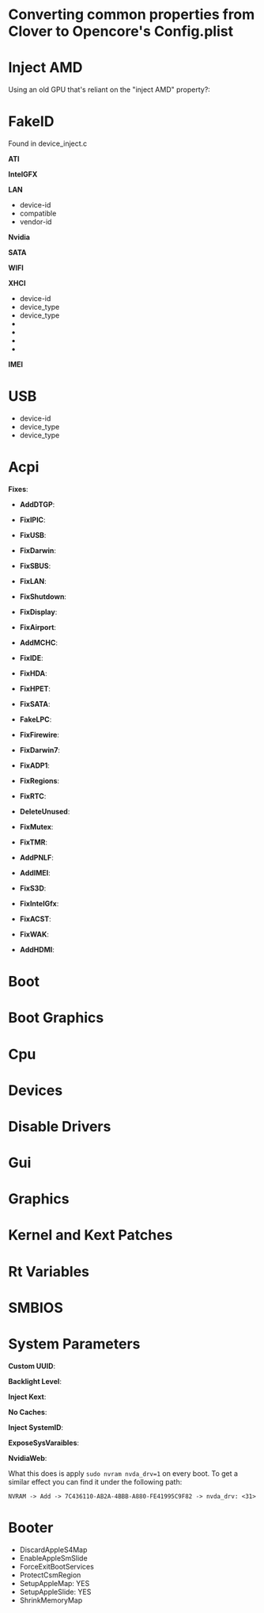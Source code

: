 # Converting common properties from Clover to Opencore's Config.plist


# Inject AMD

Using an old GPU that's reliant on the "inject AMD" property?:

# FakeID

Found in device_inject.c

**ATI**

**IntelGFX**

**LAN**

* device-id
* compatible
* vendor-id

**Nvidia**

**SATA**

**WIFI**

**XHCI**

* device-id
* device_type
* device_type
*
*
*
*

**IMEI**

# USB

* device-id
* device_type
* device_type






# Acpi

**Fixes**:

* **AddDTGP**:

* **FixIPIC**:

* **FixUSB**:

* **FixDarwin**:

* **FixSBUS**:

* **FixLAN**:

* **FixShutdown**:

* **FixDisplay**:

* **FixAirport**:

* **AddMCHC**:

* **FixIDE**:

* **FixHDA**:

* **FixHPET**:

* **FixSATA**:

* **FakeLPC**:

* **FixFirewire**:

* **FixDarwin7**:

* **FixADP1**:

* **FixRegions**:

* **FixRTC**:

* **DeleteUnused**:

* **FixMutex**:

* **FixTMR**:

* **AddPNLF**:

* **AddIMEI**:

* **FixS3D**:

* **FixIntelGfx**:

* **FixACST**:

* **FixWAK**:

* **AddHDMI**:

# Boot

# Boot Graphics

# Cpu

# Devices

# Disable Drivers

# Gui

# Graphics

# Kernel and Kext Patches

# Rt Variables

# SMBIOS






# System Parameters

**Custom UUID**: 

**Backlight Level**:

**Inject Kext**:

**No Caches**:

**Inject SystemID**:

**ExposeSysVaraibles**:

**NvidiaWeb**: 

What this does is apply ```sudo nvram nvda_drv=1``` on every boot. To get a similar effect you can find it under the following path:

```NVRAM -> Add -> 7C436110-AB2A-4BBB-A880-FE41995C9F82 -> nvda_drv: <31>```

# Booter

* DiscardAppleS4Map
* EnableAppleSmSlide
* ForceExitBootServices
* ProtectCsmRegion
* SetupAppleMap: YES
* SetupAppleSlide: YES
* ShrinkMemoryMap
